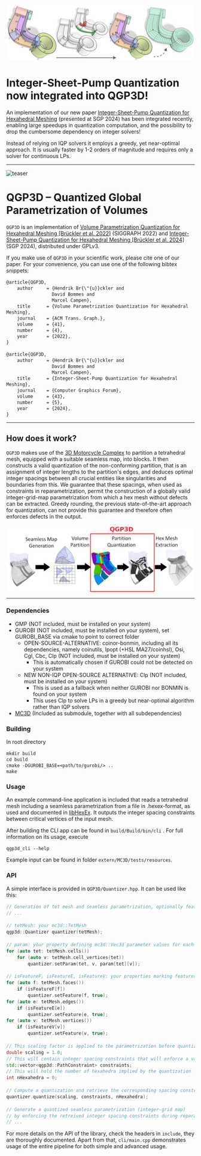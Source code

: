 
![alt text](new-teaser.png)
# Integer-Sheet-Pump Quantization now integrated into QGP3D!
An implementation of our new paper [Integer-Sheet-Pump Quantization for Hexahedral Meshing](https://diglib.eg.org/bitstream/handle/10.1111/cgf15131/v43i5_04_cgf15131.pdf) (presented at SGP 2024) has been integrated recently, enabling large speedups in quantization computation, and the possibility to drop the cumbersome dependency on integer solvers!

Instead of relying on IQP solvers it employs a greedy, yet near-optimal approach. It is usually faster by 1-2 orders of magnitude and requires only a solver for continuous LPs.
***

![teaser](https://user-images.githubusercontent.com/38473042/167678103-ce292271-4962-4726-98c0-ea6cf376eb98.png)
# QGP3D – Quantized Global Parametrization of Volumes

`QGP3D` is an implementation of [Volume Parametrization Quantization for Hexahedral Meshing \[Brückler et al. 2022\]](http://graphics.cs.uos.de/papers/Volume_Parametrization_Quantization-SIGGRAPH2022.pdf) (SIGGRAPH 2022) and [Integer-Sheet-Pump Quantization for Hexahedral Meshing \[Brückler et al. 2024\]](https://diglib.eg.org/bitstream/handle/10.1111/cgf15131/v43i5_04_cgf15131.pdf) (SGP 2024), distributed under GPLv3.

If you make use of `QGP3D` in your scientific work, please cite one of our paper. For your convenience,
you can use one of the following bibtex snippets:

    @article{QGP3D,
        author     = {Hendrik Br{\"{u}}ckler and
                     David Bommes and
                     Marcel Campen},
        title      = {Volume Parametrization Quantization for Hexahedral Meshing},
        journal    = {ACM Trans. Graph.},
        volume     = {41},
        number     = {4},
        year       = {2022},
    }

    @article{QGP3D,
        author     = {Hendrik Br{\"{u}}ckler and
                     David Bommes and
                     Marcel Campen},
        title      = {Integer-Sheet-Pump Quantization for Hexahedral Meshing},
        journal    = {Computer Graphics Forum},
        volume     = {43},
        number     = {5},
        year       = {2024},
    }

***
## How does it work?

`QGP3D` makes use of the [3D Motorcycle Complex](https://github.com/HendrikBrueckler/MC3D) to partition a tetrahedral mesh, equipped with a suitable seamless map, into blocks.
It then constructs a valid quantization of the non-conforming partition, that is an assignment of integer lengths to the partition's edges, and deduces optimal integer spacings
between all crucial entities like singularities and boundaries from this.
We guarantee that these spacings, when used as constraints in reparametrization, permit the construction of a globally valid integer-grid-map parametrization
from which a hex mesh without defects can be extracted. Greedy rounding, the previous state-of-the-art approach for quantization, can not provide this guarantee and
therefore often enforces defects in the output.

![pipeline](pipeline.png)

***

### Dependencies
- GMP (NOT included, must be installed on your system)
- GUROBI (NOT included, must be installed on your system), set GUROBI_BASE via cmake to point to correct folder
    * OPEN-SOURCE-ALTERNATIVE: coinor-bonmin, including all its dependencies, namely coinutils, Ipopt (+HSL MA27/coinhsl), Osi, Cgl, Cbc, Clp (NOT included, must be installed on your system)
        - This is automatically chosen if GUROBI could not be detected on your system
    * NEW NON-IQP OPEN-SOURCE ALTERNATIVE: Clp (NOT included, must be installed on your system)
        - This is used as a fallback when neither GUROBI nor BONMIN is found on your system
        - This uses Clp to solve LPs in a greedy but near-optimal algorithm rather than IQP solvers
- [MC3D](https://github.com/HendrikBrueckler/MC3D) (Included as submodule, together with all subdependencies)

### Building
In root directory

    mkdir build
    cd build
    cmake -DGUROBI_BASE=<path/to/gurobi/> ..
    make

### Usage
An example command-line application is included that reads a tetrahedral mesh including a seamless parametrization from a file in .hexex-format, as used and documented in [libHexEx](https://www.graphics.rwth-aachen.de/software/libHexEx/).
It outputs the integer spacing constraints between critical vertices of the input mesh.

After building the CLI app can be found in ```build/Build/bin/cli``` .
For full information on its usage, execute

    qgp3d_cli --help

Example input can be found in folder ```extern/MC3D/tests/resources```.

### API
A simple interface is provided in ```QGP3D/Quantizer.hpp```.
It can be used like this:

```cpp
// Generation of tet mesh and seamless parametrization, optionally feature markers
// ...

// tetMesh: your mc3d::TetMesh
qgp3d::Quantizer quantizer(tetMesh);

// param: your property defining mc3d::Vec3d parameter values for each tet-vertex-pair
for (auto tet: tetMesh.cells())
    for (auto v: tetMesh.cell_vertices(tet))
        quantizer.setParam(tet, v, param[tet][v]);

// isFeatureF, isFeatureE, isFeatureV: your properties marking features
for (auto f: tetMesh.faces())
    if (isFeatureF[f])
        quantizer.setFeature(f, true);
for (auto e: tetMesh.edges())
    if (isFeatureE[e])
        quantizer.setFeature(e, true);
for (auto v: tetMesh.vertices())
    if (isFeatureV[v])
        quantizer.setFeature(v, true);

// This scaling factor is applied to the parametrization before quantization
double scaling = 1.0;
// This will contain integer spacing constraints that will enforce a valid quantization
std::vector<qgp3d::PathConstraint> constraints;
// This will hold the number of hexahedra implied by the quantization
int nHexahedra = 0;

// Compute a quantization and retrieve the corresponding spacing constraints
quantizer.quantize(scaling, constraints, nHexahedra);

// Generate a quantized seamless parametrization (integer-grid map)
// by enforcing the retreived integer spacing constraints during reparametrization
// ...

```

For more details on the API of the library, check the headers in ```include```, they are thoroughly documented. Apart from that, ```cli/main.cpp``` demonstrates usage of the entire pipeline for both simple and advanced usage.
